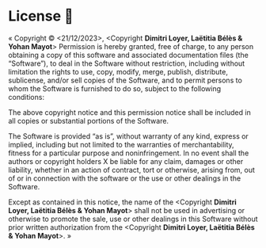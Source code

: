 # License 🔑
« Copyright © <21/12/2023>, <Copyright **Dimitri Loyer, Laëtitia Bélès & Yohan Mayot**> Permission is hereby granted, free of charge, to any person obtaining a copy of this software and associated documentation files (the “Software”), to deal in the Software without restriction, including without limitation the rights to use, copy, modify, merge, publish, distribute, sublicense, and/or sell copies of the Software, and to permit persons to whom the Software is furnished to do so, subject to the following conditions:

The above copyright notice and this permission notice shall be included in all copies or substantial portions of the Software.

The Software is provided “as is”, without warranty of any kind, express or implied, including but not limited to the warranties of merchantability, fitness for a particular purpose and noninfringement. In no event shall the authors or copyright holders X be liable for any claim, damages or other liability, whether in an action of contract, tort or otherwise, arising from, out of or in connection with the software or the use or other dealings in the Software.

Except as contained in this notice, the name of the <Copyright **Dimitri Loyer, Laëtitia Bélès & Yohan Mayot**> shall not be used in advertising or otherwise to promote the sale, use or other dealings in this Software without prior written authorization from the <Copyright **Dimitri Loyer, Laëtitia Bélès & Yohan Mayot**>. »

